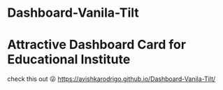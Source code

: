 # Dashboard-Vanila-Tilt

# Attractive Dashboard Card for Educational Institute
check this out 😜 https://avishkarodrigo.github.io/Dashboard-Vanila-Tilt/
